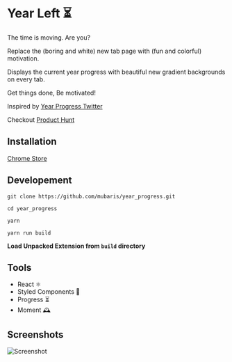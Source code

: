# Year Left ⏳

The time is moving. Are you?

Replace the (boring and white) new tab page with (fun and colorful) motivation. 

Displays the current year progress with beautiful new gradient backgrounds on every tab. 

Get things done, Be motivated!

Inspired by [Year Progress Twitter](https://twitter.com/year_progress)

Checkout [Product Hunt](https://www.producthunt.com/posts/year-progress)

## Installation

[Chrome Store](https://chrome.google.com/webstore/detail/hmejblemllciaklhffpinjgkbngcoopb/)

## Developement

`git clone https://github.com/mubaris/year_progress.git`

`cd year_progress`

`yarn`

`yarn run build`

**Load Unpacked Extension from `build` directory**

## Tools

* React ⚛
* Styled Components 💅
* Progress ⏳
* Moment 🕰

## Screenshots

![Screenshot](https://i.imgur.com/fD9UEXT.png)

